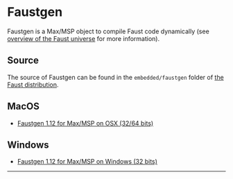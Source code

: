 # Faustgen

Faustgen is a Max/MSP object to compile Faust code dynamically (see 
[overview of the Faust universe](../doc/manual/index.html#overview-of-the-faust-universe)
for more information).

## Source

The source of Faustgen can be found in the `embedded/faustgen` folder of 
[the Faust distribution](#source-latest-stable-release).

## MacOS

* [Faustgen 1.12 for Max/MSP on OSX (32/64 bits)](https://sourceforge.net/projects/faudiostream/files/faustgen-1.12.zip/download)

## Windows

* [Faustgen 1.12 for Max/MSP on Windows (32 bits)](https://sourceforge.net/projects/faudiostream/files/faustgen-1.12.zip/download)

---
